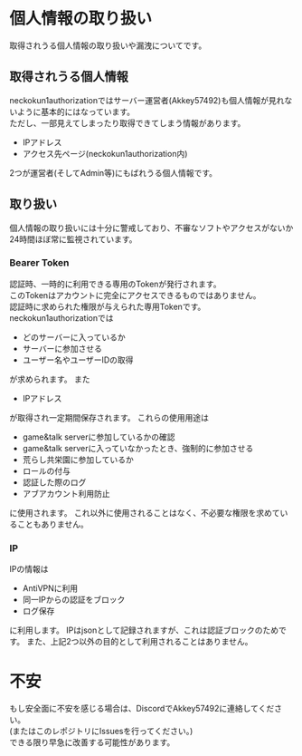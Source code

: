 # 個人情報の取り扱い
取得されうる個人情報の取り扱いや漏洩についてです。

## 取得されうる個人情報
neckokun1authorizationではサーバー運営者(Akkey57492)も個人情報が見れないように基本的にはなっています。<br>
ただし、一部見えてしまったり取得できてしまう情報があります。

- IPアドレス
- アクセス先ページ(neckokun1authorization内)

2つが運営者(そしてAdmin等)にもばれうる個人情報です。

## 取り扱い
個人情報の取り扱いには十分に警戒しており、不審なソフトやアクセスがないか24時間ほぼ常に監視されています。<br>

### Bearer Token
認証時、一時的に利用できる専用のTokenが発行されます。<br>
このTokenはアカウントに完全にアクセスできるものではありません。<br>
認証時に求められた権限が与えられた専用Tokenです。<br>
neckokun1authorizationでは

- どのサーバーに入っているか
- サーバーに参加させる
- ユーザー名やユーザーIDの取得

が求められます。
また

- IPアドレス

が取得され一定期間保存されます。
これらの使用用途は

- game&talk serverに参加しているかの確認
- game&talk serverに入っていなかったとき、強制的に参加させる
- 荒らし共栄園に参加しているか
- ロールの付与
- 認証した際のログ
- アブアカウント利用防止

に使用されます。
これ以外に使用されることはなく、不必要な権限を求めていることもありません。

### IP
IPの情報は

- AntiVPNに利用
- 同一IPからの認証をブロック
- ログ保存

に利用します。
IPはjsonとして記録されますが、これは認証ブロックのためです。
また、上記2つ以外の目的として利用されることはありません。

# 不安
もし安全面に不安を感じる場合は、DiscordでAkkey57492に連絡してください。<br>
(またはこのレポジトリにIssuesを行ってください。)<br>
できる限り早急に改善する可能性があります。
